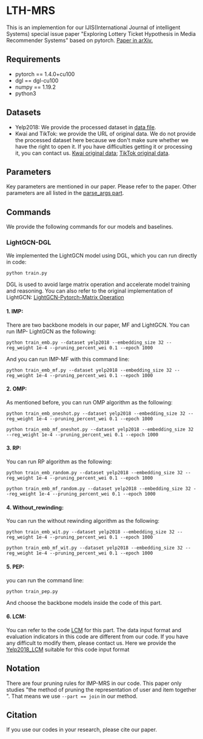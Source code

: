 # LTH-MRS
This is an implemention for our IJIS(International Journal of intelligent Systems) special issue paper "Exploring Lottery Ticket Hypothesis in Media Recommender Systems" based on pytorch. [Paper in arXiv.](https://arxiv.org/abs/2108.00944)


## Requirements
+ pytorch == 1.4.0+cu100
+ dgl == dgl-cu100
+ numpy == 1.19.2
+ python3

## Datasets

+ Yelp2018: We provide the processed dataset in [data file](/data).
+ Kwai and TikTok: we provide the URL of original data. We do not provide the processed dataset here because we don't make sure whether we have the right to open it. If you have difficulties getting it or processing it, you can contact us.
  [Kwai original data](https://www.kuaishou.com/activity/uimc); [TikTok original data](https://www.biendata.xyz/competition/icmechallenge2019/).

## Parameters
Key parameters are mentioned in our paper. Please refer to the paper. Other parameters are all listed in the [parse_args part](body.py).


## Commands 
We provide the following commands for our models and baselines.

### LightGCN-DGL
We implemented the LightGCN model using DGL, which you can run directly in code:

  ```
  python train.py
  ```

DGL is used to avoid large matrix operation and accelerate model training and reasoning. You can also refer to the original implementation of LightGCN: [LightGCN-Pytorch-Matrix Operation](https://github.com/kuandeng/LightGCN)

#### 1. IMP:
There are two backbone models in our paper, MF and LightGCN. You can run IMP- LightGCN as the following:

  ```
  python train_emb.py --dataset yelp2018 --embedding_size 32 --reg_weight 1e-4 --pruning_percent_wei 0.1 --epoch 1000
  ```

And you can run IMP-MF with this command line:

  ```
  python train_emb_mf.py --dataset yelp2018 --embedding_size 32 --reg_weight 1e-4 --pruning_percent_wei 0.1 --epoch 1000
  ```
 
#### 2. OMP:
As mentioned before, you can run OMP algorithm as the following:

  ```
python train_emb_oneshot.py --dataset yelp2018 --embedding_size 32 --reg_weight 1e-4 --pruning_percent_wei 0.1 --epoch 1000
  ```

  ```
python train_emb_mf_oneshot.py --dataset yelp2018 --embedding_size 32 --reg_weight 1e-4 --pruning_percent_wei 0.1 --epoch 1000
  ```

#### 3. RP:
You can run RP algorithm as the following:

  ```
python train_emb_random.py --dataset yelp2018 --embedding_size 32 --reg_weight 1e-4 --pruning_percent_wei 0.1 --epoch 1000
  ```

  ```
python train_emb_mf_random.py --dataset yelp2018 --embedding_size 32 --reg_weight 1e-4 --pruning_percent_wei 0.1 --epoch 1000
  ```


#### 4. Without_rewinding:
You can run the without rewinding algorithm as the following:

  ```
python train_emb_wit.py --dataset yelp2018 --embedding_size 32 --reg_weight 1e-4 --pruning_percent_wei 0.1 --epoch 1000
  ```

  ```
python train_emb_mf_wit.py --dataset yelp2018 --embedding_size 32 --reg_weight 1e-4 --pruning_percent_wei 0.1 --epoch 1000
  ```

#### 5. PEP:
you can run the command line: 

  ```
python train_pep.py
  ```

And choose the backbone models inside the code of this part.

#### 6. LCM:
You can refer to the code [LCM](https://github.com/gusye1234/KD_on_Ranking) for this part. The data input format and evaluation indicators in this code are different from our code. If you have any difficult to modify them, please contact us. Here we provide the [Yelp2018_LCM](/data/Yelp2018_LCM) suitable for this code input format

## Notation

There are four pruning rules for IMP-MRS in our code. This paper only studies "the method of pruning the representation of user and item together ". That means we use  ```
--part == join
	```
in our method.

## Citation
If you use our codes in your research, please cite our paper.
